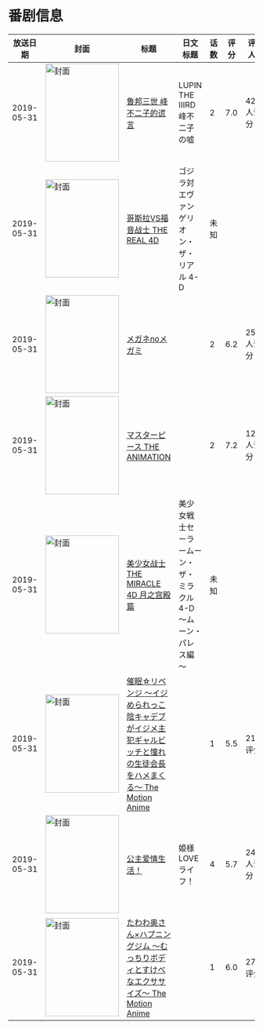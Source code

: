 # 番剧信息

|放送日期|封面|标题|日文标题|话数|评分|评分人数|
|---|---|---|---|---|---|---|
|2019-05-31|<img src="https://lain.bgm.tv/pic/cover/c/df/42/276785_KpBKj.jpg" alt="封面" style="width:150px;height:200px;object-fit:cover;">|[鲁邦三世 峰不二子的谎言](https://bangumi.tv/subject/276785)|LUPIN THE IIIRD 峰不二子の嘘|2|7.0|427人评分|
|2019-05-31|<img src="https://lain.bgm.tv/pic/cover/c/d7/9d/495016_x9LzE.jpg" alt="封面" style="width:150px;height:200px;object-fit:cover;">|[哥斯拉VS福音战士 THE REAL 4D](https://bangumi.tv/subject/495016)|ゴジラ対エヴァンゲリオン・ザ・リアル 4-D|未知|||
|2019-05-31|<img src="https://bangumi.tv/img/no_icon_subject.png" alt="封面" style="width:150px;height:200px;object-fit:cover;">|[メガネnoメガミ](https://bangumi.tv/subject/273394)||2|6.2|252人评分|
|2019-05-31|<img src="https://bangumi.tv/img/no_icon_subject.png" alt="封面" style="width:150px;height:200px;object-fit:cover;">|[マスターピース THE ANIMATION](https://bangumi.tv/subject/276175)||2|7.2|1299人评分|
|2019-05-31|<img src="https://lain.bgm.tv/pic/cover/c/3c/ee/536596_4O2Uo.jpg" alt="封面" style="width:150px;height:200px;object-fit:cover;">|[美少女战士 THE MIRACLE 4D 月之宫殿篇](https://bangumi.tv/subject/536596)|美少女戦士セーラームーン・ザ・ミラクル 4-D ～ムーン・パレス編～|未知|||
|2019-05-31|<img src="https://bangumi.tv/img/no_icon_subject.png" alt="封面" style="width:150px;height:200px;object-fit:cover;">|[催眠☆リベンジ ～イジめられっこ陰キャデブがイジメ主犯ギャルビッチと憧れの生徒会長をハメまくる～ The Motion Anime](https://bangumi.tv/subject/292725)||1|5.5|21人评分|
|2019-05-31|<img src="https://bangumi.tv/img/no_icon_subject.png" alt="封面" style="width:150px;height:200px;object-fit:cover;">|[公主爱情生活！](https://bangumi.tv/subject/276760)|姫様LOVEライフ！|4|5.7|247人评分|
|2019-05-31|<img src="https://bangumi.tv/img/no_icon_subject.png" alt="封面" style="width:150px;height:200px;object-fit:cover;">|[たわわ奥さん×ハプニングジム ～むっちりボディとすけべなエクササイズ～ The Motion Anime](https://bangumi.tv/subject/292269)||1|6.0|27人评分|
